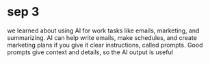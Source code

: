 # sep 3
we learned about using AI for work tasks like emails, marketing, and summarizing. AI can help write emails, make schedules, and create marketing plans if you give it clear instructions, called prompts. Good prompts give context and details, so the AI output is useful 